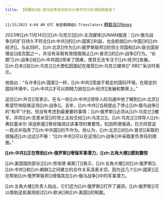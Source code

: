 ```yaml
---
title: 【秘翻在线】俄乌战争背后的点火者中共又扮演起斡旋者了
---
```

`11/15/2023 4:04 AM UTC 秘密翻譯組G-Translators` [轉載自GNews](https://gnews.org/articles/1977703)

         

2023年[[zh:11月14日]][[zh:乌克兰]][[zh:主流媒体]]UNIAN报道：[[zh:俄乌战争]]的旷日持久不符合[[zh:中共]]的[[zh:国家]]利益，也会削弱[[zh:中国]]的[[zh:经济]]。与此同时，[[zh:北京]]作为[[zh:俄罗斯联邦]]的领土邻国和[[zh:联合国安理会]]成员国之一，并没有采取有效措施阻止[[zh:普京]]的[[zh:战争]]行为。“长期”[[zh:战争]]给[[zh:中共国]]带来了困难，使其无法专注于[[zh:经济]]发展。[[zh:日本]]驻[[zh:乌克兰]]大使松田国纪在接受[[zh:乌克兰媒体]]" RBC”采访时表示。

他指出：“与许多[[zh:国家]]一样，[[zh:中共]]受益于稳定的国际环境。在稳定的国际环境中，[[zh:中共]]才可以把精力放在[[zh:经济]]发展和繁荣上。”

这位[[zh:外交]]官表示，在与一些[[zh:中共]]领导人的沟通中他了解到[[zh:北京]]希望尽快结束这场[[zh:战争]]。去年，[[zh:中共]]当局提出了停止[[zh:俄乌战争]]的“和平”计划，但没有考虑到最重要的事情：[[zh:俄罗斯]]必须从[[zh:乌克兰]]撤军，并将[[zh:克里米亚]]的领土主权交给[[zh:乌克兰]]。[[zh:乌克兰]]领导人[[zh:弗拉基米尔·泽连斯基]]曾经强调过该事项的重要性。松田邦德强调，日方同意这一观点并指责了[[zh:中共国]]的不作为。他认为，[[zh:北京]]对[[zh:普京]]采取的措施还[[zh:远远]]不够：“[[zh:中共]]可以在这场[[zh:战争]]中采取更负责任的措施。”

**[[zh:中共]]正在帮助[[zh:俄罗斯]]增强军事潜力，[[zh:五角大楼]]感到震惊**

[[zh:美国国防部长]][[zh:劳埃德·奥斯汀]]表示，[[zh:五角大楼]]对[[zh:俄罗斯]]、[[zh:中共]]和[[zh:朝鲜]]之间建立的合作关系深表关切，因为这几个[[zh:国家]]正在帮助[[zh:俄罗斯联邦]]增强其在[[zh:俄乌战争]]中的军事潜力。

[[zh:五角大楼]]负责人指出，它们还为[[zh:俄罗斯]]打开了漏洞，[[zh:俄罗斯]]可以借助这些漏洞绕过[[zh:欧洲]]和[[zh:美国]]的制裁。
